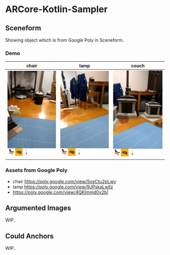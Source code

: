# ARCore-Kotlin-Sampler

## Sceneform

Showing object which is from Google Poly in Sceneform.

### Demo
|chair|lamp|couch|
|:-:|:-:|:-:|
|<img src="gifs/chair.gif" width=200>|<img src="gifs/lamp.gif" width=200>|<img src="gifs/couch.gif" width=200>|

### Assets from Google Poly
- chair https://poly.google.com/view/5osCtu2pLwv
- lamp https://poly.google.com/view/9JPskaLwlIz
- https://poly.google.com/view/4QKlmmd0v2b|

## Argumented Images

WIP..

## Could Anchors

WIP..
